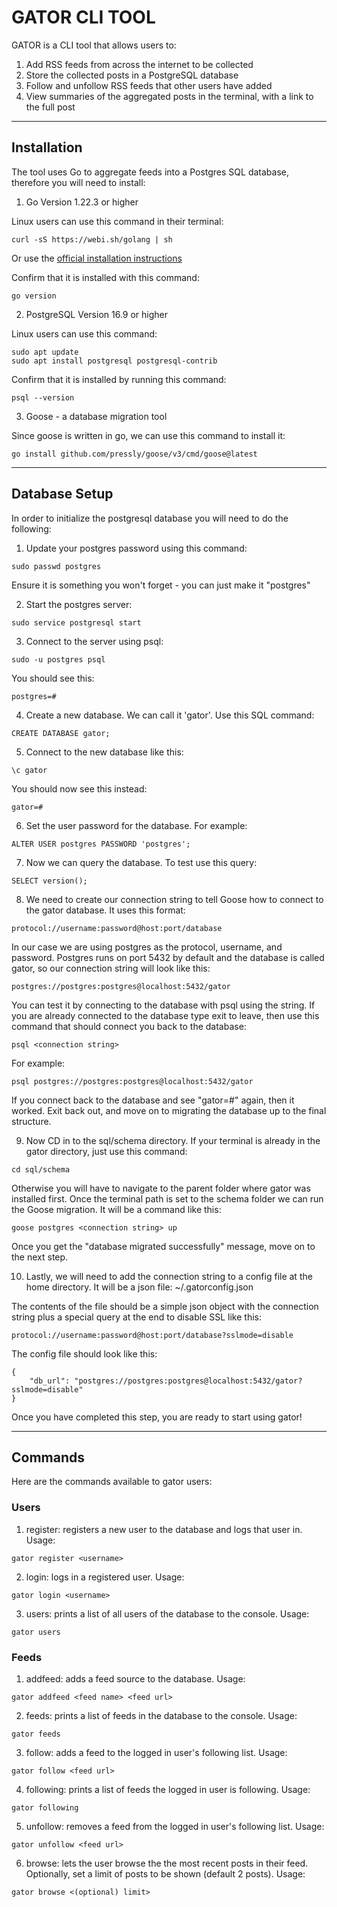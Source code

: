 # GATOR CLI TOOL

GATOR is a CLI tool that allows users to:

1. Add RSS feeds from across the internet to be collected
2. Store the collected posts in a PostgreSQL database
3. Follow and unfollow RSS feeds that other users have added
4. View summaries of the aggregated posts in the terminal, with a link to the full post

___

## Installation

The tool uses Go to aggregate feeds into a Postgres SQL database, therefore you will need to install:

1. Go Version 1.22.3 or higher

Linux users can use this command in their terminal:

```
curl -sS https://webi.sh/golang | sh
```

Or use the [official installation instructions](https://go.dev/doc/install)

Confirm that it is installed with this command:

```
go version
```

2. PostgreSQL Version 16.9 or higher

Linux users can use this command:

```
sudo apt update
sudo apt install postgresql postgresql-contrib
```

Confirm that it is installed by running this command:

```
psql --version
```

3. Goose - a database migration tool

Since goose is written in go, we can use this command to install it:

```
go install github.com/pressly/goose/v3/cmd/goose@latest
```

___

## Database Setup

In order to initialize the postgresql database you will need to do the following:

1. Update your postgres password using this command:

```
sudo passwd postgres
```

Ensure it is something you won't forget - you can just make it "postgres"

2. Start the postgres server:

```
sudo service postgresql start
```

3. Connect to the server using psql:

```
sudo -u postgres psql
```

You should see this:

```
postgres=#
```

4. Create a new database. We can call it 'gator'. Use this SQL command:

```
CREATE DATABASE gator;
```

5. Connect to the new database like this:

```
\c gator
```

You should now see this instead:

```
gator=#
```

6. Set the user password for the database. For example:

```
ALTER USER postgres PASSWORD 'postgres';
```

7. Now we can query the database. To test use this query:

```
SELECT version();
```

8. We need to create our connection string to tell Goose how to connect to the gator database. It uses this format:

```
protocol://username:password@host:port/database
```

In our case we are using postgres as the protocol, username, and password. Postgres runs on port 5432 by default and the database is called gator, so our connection string will look like this:

```
postgres://postgres:postgres@localhost:5432/gator
```

You can test it by connecting to the database with psql using the string. If you are already connected to the database type exit to leave, then use this command that should connect you back to the database:

```
psql <connection string>
```

For example:

```
psql postgres://postgres:postgres@localhost:5432/gator
```

If you connect back to the database and see "gator=#" again, then it worked. Exit back out, and move on to migrating the database up to the final structure.

9. Now CD in to the sql/schema directory. If your terminal is already in the gator directory, just use this command:

```
cd sql/schema
```

Otherwise you will have to navigate to the parent folder where gator was installed first. Once the terminal path is set to the schema folder we can run the Goose migration. It will be a command like this:

```
goose postgres <connection string> up
```

Once you get the "database migrated successfully" message, move on to the next step.

10. Lastly, we will need to add the connection string to a config file at the home directory. It will be a json file: ~/.gatorconfig.json

The contents of the file should be a simple json object with the connection string plus a special query at the end to disable SSL like this:

```
protocol://username:password@host:port/database?sslmode=disable
```

The config file should look like this:

```
{
    "db_url": "postgres://postgres:postgres@localhost:5432/gator?sslmode=disable"
}
```

Once you have completed this step, you are ready to start using gator!

___

## Commands

Here are the commands available to gator users:

### Users

1. register: registers a new user to the database and logs that user in. Usage:

```
gator register <username>
```

2. login: logs in a registered user. Usage:

```
gator login <username>
```

3. users: prints a list of all users of the database to the console. Usage:

```
gator users
```

### Feeds

1. addfeed: adds a feed source to the database. Usage:

```
gator addfeed <feed name> <feed url>
```

2. feeds: prints a list of feeds in the database to the console. Usage:

```
gator feeds
```

3. follow: adds a feed to the logged in user's following list. Usage:

```
gator follow <feed url>
```

4. following: prints a list of feeds the logged in user is following. Usage:

```
gator following
```

5. unfollow: removes a feed from the logged in user's following list. Usage:

```
gator unfollow <feed url>
```

6. browse: lets the user browse the the most recent posts in their feed. Optionally, set a limit of posts to be shown (default 2 posts). Usage:

```
gator browse <(optional) limit>
```